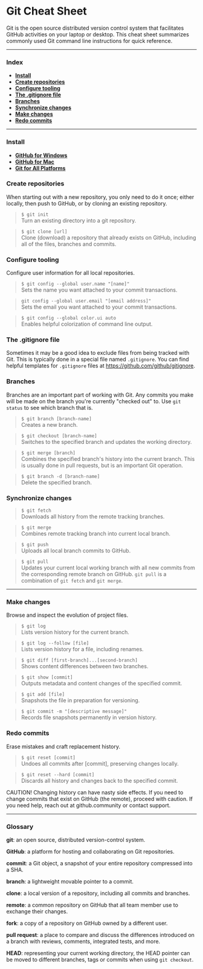 # Git Cheat Sheet

Git is the open source distributed version control system that facilitates GitHub activities on your laptop or desktop. This cheat sheet summarizes commonly used Git command line instructions for quick reference.

---

<h3 name="index">Index</h3>

* <a href="#install">**Install**</a>
* <a href="#create-repositories">**Create repositories**</a>
* <a href="#configure-tooling">**Configure tooling**</a>
* <a href="#gitignore">**The .gitignore file**</a>
* <a href="#branches">**Branches**</a>
* <a href="#synchronize-changes">**Synchronize changes**</a>
* <a href="#make-changes">**Make changes**</a>
* <a href="#redo-commits">**Redo commits**</a>

---

<h3 name="install">Install</h3>

* [**GitHub for Windows**](https://windows.github.com)<br>
* [**GitHub for Mac**](https://mac.github.com)<br>
* [**Git for All Platforms**](https://git-scm.com)

<h3 name="create-repositories">Create repositories</h3>

When starting out with a new repository, you only need to do it once; either locally, then push to GitHub, or by cloning an existing repository.

> `$ git init`<br>
> Turn an existing directory into a git repository.

> `$ git clone [url]`<br>
> Clone (download) a repository that already exists on GitHub, including all of the files, branches and commits.

<h3 name="configure-tooling">Configure tooling</h3>

Configure user information for all local repositories.

> `$ git config --global user.name "[name]"`<br>
> Sets the name you want attached to your commit transactions.

> `git config --global user.email "[email address]"`<br>
> Sets the email you want attached to your commit transactions.

> `$ git config --global color.ui auto`<br>
> Enables helpful colorization of command line output.

<h3 name="gitignore">The .gitignore file</h3>

Sometimes it may be a good idea to exclude files from being tracked with Git. This is typically done in a special file named `.gitignore`. You can find helpful templates for `.gitignore` files at https://github.com/github/gitignore.

<h3 name="branches">Branches</h3>

Branches are an important part of working with Git. Any commits you make will be made on the branch you're currently "checked out" to. Use `git status` to see which branch that is.

> `$ git branch [branch-name]`<br>
> Creates a new branch.

> `$ git checkout [branch-name]`<br>
> Switches to the specified branch and updates the working directory.

> `$ git merge [branch]`<br>
> Combines the specified branch's history into the current branch. This is usually done in pull requests, but is an important Git operation.

> `$ git branch -d [branch-name]`<br>
> Delete the specified branch.

<h3 name="synchronize-changes">Synchronize changes</h3>

> `$ git fetch`<br>
> Downloads all history from the remote tracking branches.

> `$ git merge`<br>
> Combines remote tracking branch into current local branch.

> `$ git push`<br>
>Uploads all local branch commits to GitHub.

> `$ git pull`<br>
> Updates your current local working branch with all new commits from the corresponding remote branch on GitHub. `git pull` is a combination of `git fetch` and `git merge`.

---

<h3 name="make-changes">Make changes</h3>

Browse and inspect the evolution of project files.

> `$ git log`<br>
> Lists version history for the current branch.

> `$ git log --follow [file]`<br>
> Lists version history for a file, including renames.

> `$ git diff [first-branch]...[second-branch]`<br>
> Shows content differences between two branches.

> `$ git show [commit]`<br>
> Outputs metadata and content changes of the specified commit.

> `$ git add [file]`<br>
> Snapshots the file in preparation for versioning.

> `$ git commit -m "[descriptive message]"`<br>
> Records file snapshots permanently in version history.

<h3 name="redo-commits">Redo commits</h3>

Erase mistakes and craft replacement history.

> `$ git reset [commit]`<br>
> Undoes all commits after [commit], preserving changes locally.

> `$ git reset --hard [commit]`<br>
> Discards all history and changes back to the specified commit.

CAUTION! Changing history can have nasty side effects. If you need to change commits that exist on GitHub (the remote), proceed with caution. If you need help, reach out at github.community or contact support.

---

<h3 name="glossary">Glossary</h3>

**git**: an open source, distributed version-control system.

**GitHub**: a platform for hosting and collaborating on Git repositories.

**commit**: a Git object, a snapshot of your entire repository compressed into a SHA.

**branch**: a lightweight movable pointer to a commit.

**clone**: a local version of a repository, including all commits and branches.

**remote**: a common repository on GitHub that all team member use to exchange their changes.

**fork**: a copy of a repository on GitHub owned by a different user.

**pull request**: a place to compare and discuss the differences introduced on a branch with reviews, comments, integrated tests, and more.

**HEAD**: representing your current working directory, the HEAD pointer can be moved to different branches, tags or commits when using `git checkout`.


